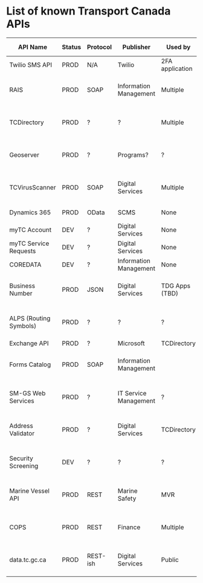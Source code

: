 # List of known Transport Canada APIs 

| API Name               | Status | Protocol | Publisher              | Used by         | URL           | Authentication    | Maintained By                         |
|------------------------|--------|----------|------------------------|-----------------|---------------|-------------------|---------------------------------------|
| Twilio SMS API         | PROD   | N/A      | Twilio                 | 2FA application |               |                   | Twilio                                |
| RAIS                   | PROD   | SOAP     | Information Management | Multiple        |               | AD                | Internal Services, Solutions Center   |
| TCDirectory            | PROD   | ?        | ?                      | Multiple        |               | None              | Internal Services, Solutions Center   |
| Geoserver              | PROD   | ?        | Programs?              | ?               |               | ?                 | Programs Portofolio, Solutions Center |
| TCVirusScanner         | PROD   | SOAP     | Digital Services       | Multiple        |               | None              | Internal Services, Solutions Center   |
| Dynamics 365           | PROD   | OData    | SCMS                   | None            |               | ADFS, maybe OAuth | Digital Services                      |
| myTC Account           | DEV    | ?        | Digital Services       | None            |               | API Token         | Digital Delivery                      |
| myTC Service Requests  | DEV    | ?        | Digital Services       | None            |               | API Token         | Digital Delivery                      |
| COREDATA               | DEV    | ?        | Information Management | None            |               | API Token         | Digital Delivery                      |
| Business Number        | PROD   | JSON     | Digital Services       | TDG Apps (TBD)  |               | API Token         | Surface Portfolio, Solutions Center   |
| ALPS (Routing Symbols) | PROD   | ?        | ?                      | ?               |               | ?                 | Internal Services, Solutions Center   |
| Exchange API           | PROD   | ?        | Microsoft              | TCDirectory     |               | ?                 | Microsoft                             |
| Forms Catalog          | PROD   | SOAP     | Information Management |                 |               | ?                 | Internal Services, Solutions Center   |
| SM-GS Web Services     | PROD   | ?        | IT Service Management  | ?               |               | ?                 | Internal Services, Solutions Center   |
| Address Validator      | PROD   | ?        | Digital Services       | TCDirectory     |               | ?                 | Internal Services, Solutions Center   |
| Security Screening     | DEV    | ?        | ?                      | ?               |               | ?                 | Internal Services, Solutions Center   |
| Marine Vessel API      | PROD   | REST     | Marine Safety          | MVR             |               | None              | Marine Portfolio, Solutions Center    |
| COPS                   | PROD   | REST     | Finance                | Multiple        |               |                   | Internal Services, Solutions Center   |
| data.tc.gc.ca          | PROD   | REST-ish | Digital Services       | Public          | data.tc.gc.ca | None              | Internal Services, Solutions Center   |